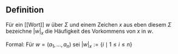 ## Definition
Für ein [[Wort]] $w$ über $\Sigma$ und einem Zeichen $x$ aus eben diesem $\Sigma$ bezeichne
$\vert w \vert_x$ die Häufigkeit des Vorkommens von $x$ in $w$.

Formal: Für $w = (a_1,\dots,a_n)$ sei $\vert w \vert_x := \{i \mid 1 \le i \le n\}$
